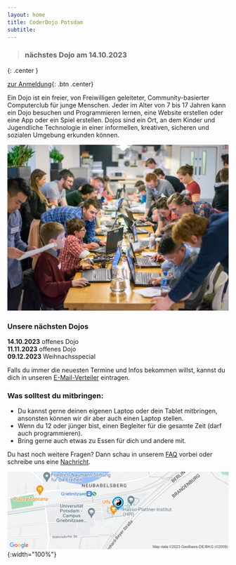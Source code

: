 ```yaml
---
layout: home
title: CoderDojo Potsdam
subtitle: 
---
```


> ### nächstes Dojo am 14.10.2023
{: .center }

[zur Anmeldung](){: .btn .center}

Ein Dojo ist ein freier, von Freiwilligen geleiteter, Community-basierter Computerclub für junge Menschen. Jeder im Alter von 7 bis 17 Jahren kann ein Dojo besuchen und Programmieren lernen, eine Website erstellen oder eine App oder ein Spiel erstellen. Dojos sind ein Ort, an dem Kinder und Jugendliche Technologie in einer informellen, kreativen, sicheren und sozialen Umgebung erkunden können.

![Bild1](/assets/img/Build_a_Makerspace_for_Young_People.jpg)

### Unsere nächsten Dojos

**14.10.2023** offenes Dojo \
**11.11.2023** offenes Dojo \
**09.12.2023** Weihnachsspecial

Falls du immer die neuesten Termine und Infos bekommen willst, kannst du dich in unseren [E-Mail-Verteiler](https://groups.google.com/forum/#!forum/coderdojopotsdam) eintragen.

### Was solltest du mitbringen:

- Du kannst gerne deinen eigenen Laptop oder dein Tablet mitbringen, ansonsten können wir dir aber auch einen Laptop stellen.
- Wenn du 12 oder jünger bist, einen Begleiter für die gesamte Zeit (darf auch programmieren).
- Bring gerne auch etwas zu Essen für dich und andere mit.

Du hast noch weitere Fragen? Dann schau in unserem [FAQ](/faq.md) vorbei oder schreibe uns eine [Nachricht](mailto:klub-coderdojo-sprecher@hpi.de).

[![Karte](/assets/img/staticmap.png)](https://www.google.com/maps/search/?api=1&query=52.39362999999999,13.13175){:width="100%"}
